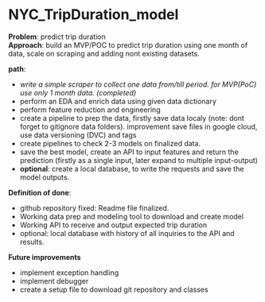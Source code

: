 # NYC_TripDuration_model

**Problem**: predict trip duration  
**Approach**: build an MVP/POC to predict trip duration using one month of data, scale on scraping and adding nont existing datasets.

  
**path**:  
- *write a simple scraper to collect one data from/till period. for MVP(PoC) use only 1 month data.  (completed)*
- perform an EDA and enrich data using given data dictionary
- perform feature reduction and engineering
- create a pipeline to prep the data, firstly save data localy (note: dont forget to gitignore data folders). improvement save files in google cloud, use data versioning (DVC) and tags
- create pipelines to check 2-3 models on finalized data.
- save the best model, create an API to input features and return the prediction (firstly as a single input, later expand to multiple input-output)
- **optional**: create a local database, to write the requests and save the model outputs.

**Definition of done**:  
- github repository fixed: Readme file finalized.
- Working data prep and modeling tool to download and create model
- Working API to receive and output expected trip duration
- optional: local database with history of all inquiries to the API and results.  

**Future improvements** 
- implement exception handling
- implement debugger
- create a setup file to download git repository and classes
